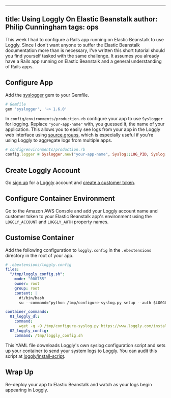  ---
title: Using Loggly On Elastic Beanstalk
author: Philip Cunningham
tags: ops
---

This week I had to configure a Rails app running on Elastic Beanstalk
to use Loggly. Since I don't want anyone to suffer the Elastic
Beanstalk documentation more than is necessary, I've written this
short tutorial should you find yourself tasked with the same
challenge. It assumes you already have a Rails app running on Elastic
Beanstalk and a general understanding of Rails apps.

## Configure App

Add the [syslogger](https://github.com/crohr/syslogger) gem to your Gemfile.

``` ruby
# Gemfile
gem 'syslogger', '~> 1.6.0'
```

In `config/environments/production.rb` configure your app to use
`Syslogger` for logging. Replace `"your-app-name"` with, you guessed
it, the name of your application. This allows you to easily see logs
from your app in the Loggly web interface using
[source groups](https://www.loggly.com/docs/source-groups/), which is
especially useful if you're using Loggly to aggregate logs from
multiple apps.

``` ruby
# config/environments/production.rb
config.logger = Syslogger.new("your-app-name", Syslog::LOG_PID, Syslog::LOG_LOCAL7)
```

## Create Loggly Account

Go [sign up](https://www.loggly.com/signup/) for a
[Loggly](https://www.loggly.com/) account and
[create a customer token](https://www.loggly.com/docs/customer-token-authentication-token/).

## Configure Container Environment

Go to the Amazon AWS Console and add your Loggly account name and
customer token to your Elastic Beanstalk app's environment using the
`LOGGLY_ACCOUNT` and `LOGGLY_AUTH` property names.

## Customise Container

Add the following configuration to `loggly.config` in the `.ebextensions`
directory in the root of your app.

``` yaml
# .ebextensions/loggly.config
files:
  "/tmp/loggly_config.sh":
    mode: "000755"
    owner: root
    group: root
    content: |
      #!/bin/bash
      su --command="python /tmp/configure-syslog.py setup --auth $LOGGLY_AUTH --account $LOGGLY_ACCOUNT --yes"

container_commands:
  01_loggly_dl:
    command:
      wget -q -O /tmp/configure-syslog.py https://www.loggly.com/install/configure-syslog.py
  02_loggly_config:
    command: /tmp/loggly_config.sh
```

This YAML file downloads Loggly's own syslog configuration script and
sets up your container to send your system logs to Loggly. You can
audit this script at
[loggly/install-script](https://github.com/loggly/install-script/blob/master/configure-syslog.py).

## Wrap Up

Re-deploy your app to Elastic Beanstalk and watch as your logs begin
appearing in Loggly.
